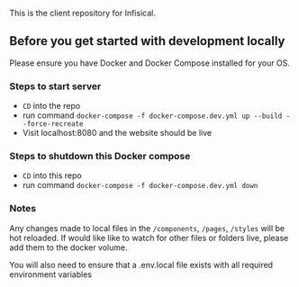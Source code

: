 This is the client repository for Infisical.

## Before you get started with development locally

Please ensure you have Docker and Docker Compose installed for your OS.

### Steps to start server

- `CD` into the repo
- run command `docker-compose -f docker-compose.dev.yml up --build --force-recreate`
- Visit localhost:8080 and the website should be live

### Steps to shutdown this Docker compose

- `CD` into this repo
- run command `docker-compose -f docker-compose.dev.yml down`

### Notes

Any changes made to local files in the `/components`, `/pages`, `/styles` will be hot reloaded. If would like like to watch for other files or folders live, please add them to the docker volume.

You will also need to ensure that a .env.local file exists with all required environment variables
